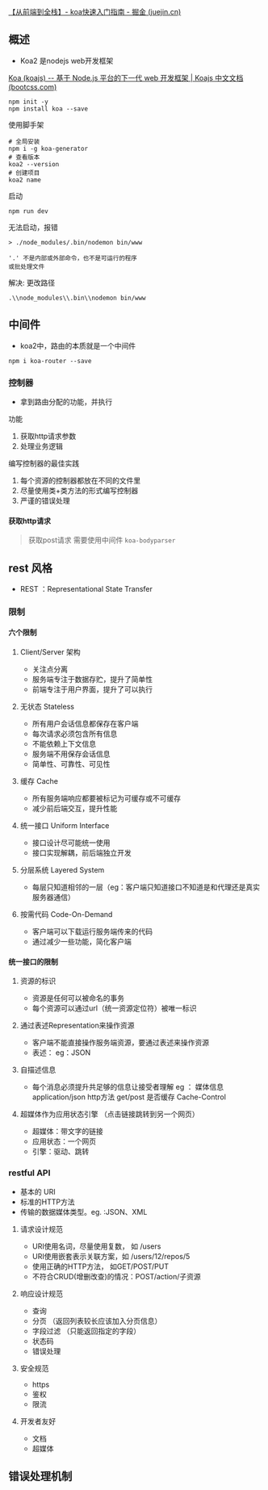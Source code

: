 
[【从前端到全栈】- koa快速入门指南 - 掘金 (juejin.cn)](https://juejin.cn/post/6844903695637839885?searchId=202309121349323D26CBA5CE41E2ABDA10)

## 概述

- Koa2 是nodejs web开发框架

[Koa (koajs) -- 基于 Node.js 平台的下一代 web 开发框架 | Koajs 中文文档 (bootcss.com)](https://koa.bootcss.com/)

```
npm init -y
npm install koa --save
```

使用脚手架

```
# 全局安装
npm i -g koa-generator 
# 查看版本
koa2 --version
# 创建项目
koa2 name  
```

启动

```
npm run dev
```

无法启动，报错
```
> ./node_modules/.bin/nodemon bin/www

'.' 不是内部或外部命令，也不是可运行的程序
或批处理文件
```
解决: 更改路径
```
.\\node_modules\\.bin\\nodemon bin/www

```


## 中间件

- koa2中，路由的本质就是一个中间件

```
npm i koa-router --save
```

### 控制器

- 拿到路由分配的功能，并执行

功能
1. 获取http请求参数
2. 处理业务逻辑

编写控制器的最佳实践
1. 每个资源的控制器都放在不同的文件里
2. 尽量使用类+类方法的形式编写控制器
3. 严谨的错误处理

#### 获取http请求

> 获取post请求 需要使用中间件 `koa-bodyparser`
## rest 风格

- REST ：Representational State Transfer 

### 限制

#### 六个限制

1. Client/Server 架构
	- 关注点分离
	- 服务端专注于数据存贮，提升了简单性
	- 前端专注于用户界面，提升了可以执行

2. 无状态 Stateless
	- 所有用户会话信息都保存在客户端
	- 每次请求必须包含所有信息
	- 不能依赖上下文信息
	- 服务端不用保存会话信息
	- 简单性、可靠性、可见性

3. 缓存 Cache
	- 所有服务端响应都要被标记为可缓存或不可缓存
	- 减少前后端交互，提升性能

4. 统一接口 Uniform Interface
	- 接口设计尽可能统一使用
	- 接口实现解耦，前后端独立开发

5. 分层系统 Layered System
	- 每层只知道相邻的一层（eg：客户端只知道接口不知道是和代理还是真实服务器通信）

6. 按需代码 Code-On-Demand
	- 客户端可以下载运行服务端传来的代码
	- 通过减少一些功能，简化客户端


#### 统一接口的限制

1. 资源的标识
	- 资源是任何可以被命名的事务
	- 每个资源可以通过url（统一资源定位符）被唯一标识

2. 通过表述Representation来操作资源
	- 客户端不能直接操作服务端资源，要通过表述来操作资源
	- 表述： eg：JSON

3. 自描述信息
	- 每个消息必须提升共足够的信息让接受者理解
	eg ： 
		媒体信息 application/json
		http方法 get/post
		是否缓存 Cache-Control
 
4. 超媒体作为应用状态引擎 （点击链接跳转到另一个网页）
	- 超媒体：带文字的链接
	- 应用状态：一个网页
	- 引擎：驱动、跳转
	


### restful API

- 基本的 URI
- 标准的HTTP方法
- 传输的数据媒体类型。eg. :JSON、XML

1. 请求设计规范
	- URI使用名词，尽量使用复数， 如 /users
	- URI使用嵌套表示关联方案，如 /users/12/repos/5
	- 使用正确的HTTP方法， 如GET/POST/PUT
	- 不符合CRUD(增删改查)的情况：POST/action/子资源 

2. 响应设计规范
	- 查询
	- 分页 （返回列表较长应该加入分页信息）
	- 字段过滤 （只能返回指定的字段）
	- 状态码
	- 错误处理

3. 安全规范
	- https
	- 鉴权
	- 限流

4. 开发者友好
	- 文档
	- 超媒体






## 错误处理机制
